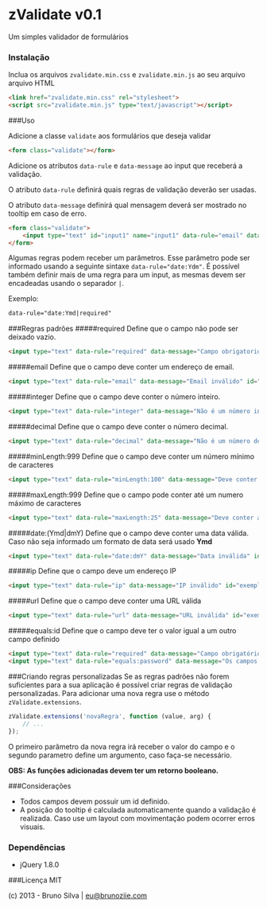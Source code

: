 zValidate v0.1
=========

Um simples validador de formulários
### Instalação

Inclua os arquivos `zvalidate.min.css` e `zvalidate.min.js` ao seu arquivo arquivo HTML
```html
<link href="zvalidate.min.css" rel="stylesheet">
<script src="zvalidate.min.js" type="text/javascript"></script>
```

###Uso

Adicione a classe `validate` aos formulários que deseja validar
```html
<form class="validate"></form>
```

Adicione os atributos `data-rule` e `data-message` ao input que receberá a validação.

O atributo `data-rule` definirá quais regras de validação deverão ser usadas.

O atributo `data-message` definirá qual mensagem deverá ser mostrado no tooltip em caso de erro.
```html
<form class="validate">
    <input type="text" id="input1" name="input1" data-rule="email" data-message="Email inválido">
</form>
```
Algumas regras podem receber um parâmetros. Esse parâmetro pode ser informado usando a seguinte sintaxe
`data-rule="date:Ydm"`. É possível também definir mais de uma regra para um input, as mesmas devem ser encadeadas usando o separador `|`.

Exemplo:
```html
data-rule="date:Ymd|required"
```


###Regras padrões
#####required
Define que o campo não pode ser deixado vazio.
```html
<input type="text" data-rule="required" data-message="Campo obrigatorio" id="exemplo1">
```

#####email
Define que o campo deve conter um endereço de email.
```html
<input type="text" data-rule="email" data-message="Email inválido" id="exemplo2">
```

#####integer
Define que o campo deve conter o número inteiro.
```html
<input type="text" data-rule="integer" data-message="Não é um número inteiro" id="exemplo3">
```

#####decimal
Define que o campo deve conter o número decimal.
```html
<input type="text" data-rule="decimal" data-message="Não é um número decimal" id="exemplo4">
```

#####minLength:999
Define que o campo deve conter um número mínimo de caracteres
```html
<input type="text" data-rule="minLength:100" data-message="Deve conter 100 caracteres" id="exemplo5">
```

#####maxLength:999
Define que o campo pode conter até um numero máximo de caracteres
```html
<input type="text" data-rule="maxLength:25" data-message="Deve conter ate 25 caracteres" id="exemplo6">
```

#####date:(Ymd|dmY)
Define que o campo deve conter uma data válida. Caso não seja informado um formato de data será usado **Ymd**
```html
<input type="text" data-rule="date:dmY" data-message="Data inválida" id="exemplo7">
```

#####ip
Define que o campo deve um endereço IP
```html
<input type="text" data-rule="ip" data-message="IP inválido" id="exemplo7">
```

#####url
Define que o campo deve conter uma URL válida
```html
<input type="text" data-rule="url" data-message="URL inválida" id="exemplo7">
```

#####equals:id
Define que o campo deve ter o valor igual a um outro campo definido
```html
<input type="text" data-rule="required" data-message="Campo obrigatório" id="password">
<input type="text" data-rule="equals:password" data-message="Os campos não conferem" id="conf_password">
```

###Criando regras personalizadas
Se as regras padrões não forem suficientes para a sua aplicação é possível criar regras de validação personalizadas. Para adicionar uma nova regra use o método `zValidate.extensions`.

```javascript
zValidate.extensions('novaRegra', function (value, arg) {
    // ...
});
```

O primeiro parâmetro da nova regra irá receber o valor do campo e o segundo parametro
define um argumento, caso faça-se necessário.

**OBS: As funções adicionadas devem ter um retorno booleano.**

###Considerações
- Todos campos devem possuir um id definido.
- A posição do tooltip é calculada automaticamente quando a validação é realizada. Caso use um layout com movimentação podem ocorrer erros visuais.

### Dependências
- jQuery 1.8.0

###Licença
MIT

(c) 2013 - Bruno Silva | eu@brunoziie.com